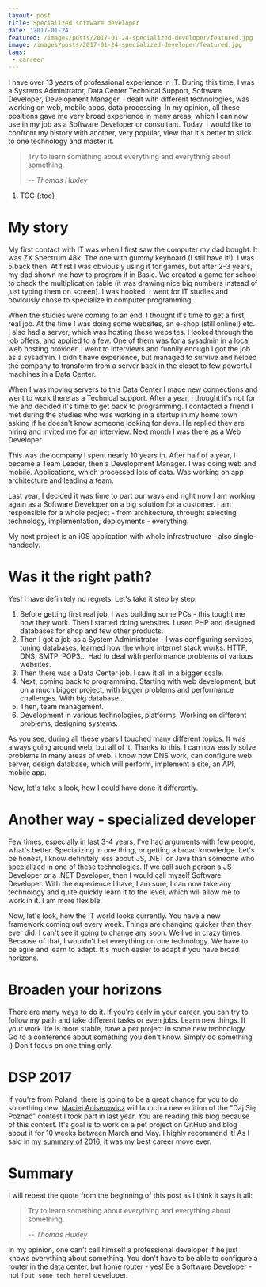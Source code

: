```yaml
---
layout: post
title: Specialized software developer
date: '2017-01-24'
featured: /images/posts/2017-01-24-specialized-developer/featured.jpg
image: /images/posts/2017-01-24-specialized-developer/featured.jpg
tags: 
 - carreer
---
```

I have over 13 years of professional experience in IT. During this time, I was a Systems Adminitrator, Data Center Technical Support, Software Developer, Development Manager. I dealt with different technologies, was working on web, mobile apps, data processing. In my opinion, all these positions gave me very broad experience in many areas, which I can now use in my job as a Software Developer or consultant. Today, I would like to confront my history with another, very popular, view that it's better to stick to one technology and master it. 

> Try to learn something about everything and everything about something.
>
> -- <cite>Thomas Huxley</cite>

1. TOC
{:toc}

# My story
My first contact with IT was when I first saw the computer my dad bought. It was ZX Spectrum 48k. The one with gummy keyboard (I still have it!). I was 5 back then. At first I was obviously using it for games, but after 2-3 years, my dad shown me how to program it in Basic. We created a game for school to check the multiplication table (it was drawing nice big numbers instead of just typing them on screen). I was hooked. I went for IT studies and obviously chose to specialize in computer programming. 

When the studies were coming to an end, I thought it's time to get a first, real job. At the time I was doing some websites, an e-shop (still online!) etc. I also had a server, which was hosting these websites. I looked through the job offers, and applied to a few. One of them was for a sysadmin in a local web hosting provider. I went to interviews and funnily enough I got the job as a sysadmin. I didn't have experience, but managed to survive and helped the company to transform from a server back in the closet to few powerful machines in a Data Center. 

When I was moving servers to this Data Center I made new connections and went to work there as a Technical support. After a year, I thought it's not for me and decided it's time to get back to programming. I contacted a friend I met during the studies who was working in a startup in my home town asking if he doesn't know someone looking for devs. He replied they are hiring and invited me for an interview. Next month I was there as a Web Developer.

This was the company I spent nearly 10 years in. After half of a year, I became a Team Leader, then a Development Manager. I was doing web and mobile. Applications, which processed lots of data. Was working on app architecture and leading a team. 

Last year, I decided it was time to part our ways and right now I am working again as a Software Developer on a big solution for a customer. I am responsible for a whole project - from architecture, throught selecting technology, implementation, deployments - everything.

My next project is an iOS application with whole infrastructure - also single-handedly. 

# Was it the right path? 
Yes! I have definitely no regrets. Let's take it step by step: 

 1. Before getting first real job, I was building some PCs - this tought me how they work. Then I started doing websites. I used PHP and designed databases for shop and few other products. 
 1. Then I got a job as a System Administrator - I was configuring services, tuning databases, learned how the whole internet stack works. HTTP, DNS, SMTP, POP3... Had to deal with performance problems of various websites. 
 1. Then there was a Data Center job. I saw it all in a bigger scale. 
 1. Next, coming back to programming. Starting with web development, but on a much bigger project, with bigger problems and performance challenges. With big database... 
 1. Then, team management. 
 1. Development in various technologies, platforms. Working on different problems, designing systems. 

 As you see, during all these years I touched many different topics. It was always going around web, but all of it. Thanks to this, I can now easily solve problems in many areas of web. I know how DNS work, can configure web server, design database, which will perform, implement a site, an API, mobile app. 

 Now, let's take a look, how I could have done it differently.  

# Another way - specialized developer
Few times, especially in last 3-4 years, I've had arguments with few people, what's better. Specializing in one thing, or getting a broad knowledge. Let's be honest, I know definitely less about JS, .NET or Java than someone who specialized in one of these technologies. If we call such person a JS Developer or a .NET Developer, then I would call myself Software Developer. With the experience I have, I am sure, I can now take any technology and quite quickly learn it to the level, which will allow me to work in it. I am more flexible. 

Now, let's look, how the IT world looks currently. You have a new framework coming out every week. Things are changing quicker than they ever did. I can't see it going to change any soon. We live in crazy times. Because of that, I wouldn't bet everything on one technology. We have to be agile and learn to adapt. It's much easier to adapt if you have broad horizons.  

# Broaden your horizons 
There are many ways to do it. If you're early in your career, you can try to follow my path and take different tasks or even jobs. Learn new things. If your work life is more stable, have a pet project in some new technology. Go to a conference about something you don't know. Simply do something :) Don't focus on one thing only. 

# DSP 2017
If you're from Poland, there is going to be a great chance for you to do something new. [Maciej Aniserowicz](http://devstyle.pl) will launch a new edition of the "Daj Się Poznać" contest I took part in last year. You are reading this blog because of this contest. It's goal is to work on a pet project on GitHub and blog about it for 10 weeks between March and May. I highly recommend it! As I said in [my summary of 2016](/2017/01/10/how-was-2016/), it was my best career move ever. 

# Summary
I will repeat the quote from the beginning of this post as I think it says it all: 

> Try to learn something about everything and everything about something.
>
> -- <cite>Thomas Huxley</cite>

In my opinion, one can't call himself a professional developer if he just knows everything about something. You don't have to be able to configure a router in the data center, but home router - yes! Be a Software Developer - not `[put some tech here]` developer. 